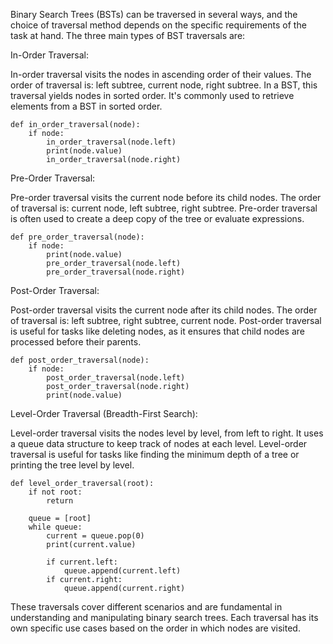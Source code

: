 Binary Search Trees (BSTs) can be traversed in several ways, and the choice of traversal method depends on the specific requirements of the task at hand. The three main types of BST traversals are:

In-Order Traversal:

In-order traversal visits the nodes in ascending order of their values.
The order of traversal is: left subtree, current node, right subtree.
In a BST, this traversal yields nodes in sorted order.
It's commonly used to retrieve elements from a BST in sorted order.

```
def in_order_traversal(node):
    if node:
        in_order_traversal(node.left)
        print(node.value)
        in_order_traversal(node.right)
```
Pre-Order Traversal:

Pre-order traversal visits the current node before its child nodes.
The order of traversal is: current node, left subtree, right subtree.
Pre-order traversal is often used to create a deep copy of the tree or evaluate expressions.

```
def pre_order_traversal(node):
    if node:
        print(node.value)
        pre_order_traversal(node.left)
        pre_order_traversal(node.right)
```
Post-Order Traversal:

Post-order traversal visits the current node after its child nodes.
The order of traversal is: left subtree, right subtree, current node.
Post-order traversal is useful for tasks like deleting nodes, as it ensures that child nodes are processed before their parents.

```
def post_order_traversal(node):
    if node:
        post_order_traversal(node.left)
        post_order_traversal(node.right)
        print(node.value)
```
Level-Order Traversal (Breadth-First Search):

Level-order traversal visits the nodes level by level, from left to right.
It uses a queue data structure to keep track of nodes at each level.
Level-order traversal is useful for tasks like finding the minimum depth of a tree or printing the tree level by level.

```
def level_order_traversal(root):
    if not root:
        return

    queue = [root]
    while queue:
        current = queue.pop(0)
        print(current.value)

        if current.left:
            queue.append(current.left)
        if current.right:
            queue.append(current.right)
```
These traversals cover different scenarios and are fundamental in understanding and manipulating binary search trees. Each traversal has its own specific use cases based on the order in which nodes are visited.